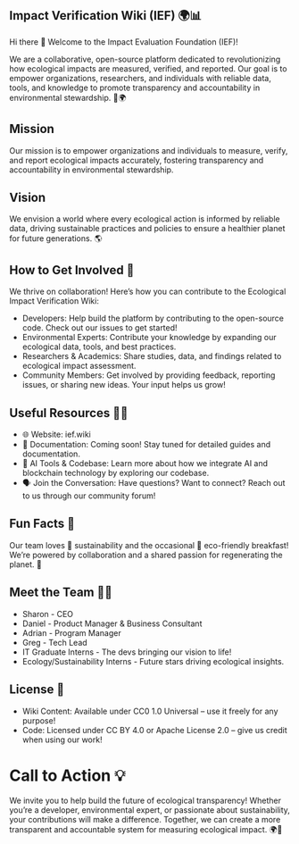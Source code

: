 ## Impact Verification Wiki (IEF) 🌍📊

Hi there 👋
Welcome to the Impact Evaluation Foundation (IEF)! 

We are a collaborative, open-source platform dedicated to revolutionizing how ecological impacts are measured, verified, and reported. Our goal is to empower organizations, researchers, and individuals with reliable data, tools, and knowledge to promote transparency and accountability in environmental stewardship. 🌱🌍

## Mission
Our mission is to empower organizations and individuals to measure, verify, and report ecological impacts accurately, fostering transparency and accountability in environmental stewardship.

## Vision
We envision a world where every ecological action is informed by reliable data, driving sustainable practices and policies to ensure a healthier planet for future generations. 🌎

## How to Get Involved 🌈
We thrive on collaboration! Here’s how you can contribute to the Ecological Impact Verification Wiki:

- Developers: Help build the platform by contributing to the open-source code. Check out our issues to get started!
- Environmental Experts: Contribute your knowledge by expanding our ecological data, tools, and best practices.
- Researchers & Academics: Share studies, data, and findings related to ecological impact assessment.
- Community Members: Get involved by providing feedback, reporting issues, or sharing new ideas. Your input helps us grow!

## Useful Resources 👩‍💻

- 🌐 Website: ief.wiki
- 📜 Documentation: Coming soon! Stay tuned for detailed guides and documentation.
- 🤖 AI Tools & Codebase: Learn more about how we integrate AI and blockchain technology by exploring our codebase.
- 🗣️ Join the Conversation: Have questions? Want to connect? Reach out to us through our community forum!

## Fun Facts 🍿

Our team loves 🌿 sustainability and the occasional 🌱 eco-friendly breakfast!
We’re powered by collaboration and a shared passion for regenerating the planet. 💪

## Meet the Team 🙋‍♀️
- Sharon - CEO
- Daniel - Product Manager & Business Consultant
- Adrian - Program Manager
- Greg - Tech Lead
- IT Graduate Interns - The devs bringing our vision to life!
- Ecology/Sustainability Interns - Future stars driving ecological insights.

## License 📜
- Wiki Content: Available under CC0 1.0 Universal – use it freely for any purpose!
- Code: Licensed under CC BY 4.0 or Apache License 2.0 – give us credit when using our work!

# Call to Action 💡
We invite you to help build the future of ecological transparency! Whether you’re a developer, environmental expert, or passionate about sustainability, your contributions will make a difference. Together, we can create a more transparent and accountable system for measuring ecological impact. 🌍💪
